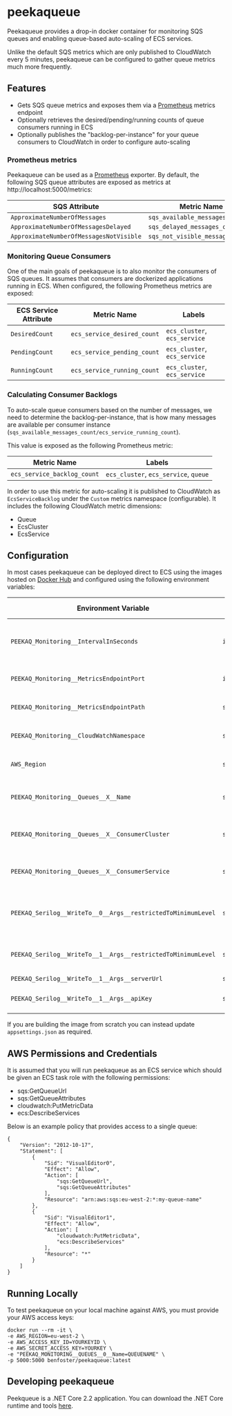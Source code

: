 # peekaqueue

Peekaqueue provides a drop-in docker container for monitoring SQS queues and enabling queue-based auto-scaling of ECS services.

Unlike the default SQS metrics which are only published to CloudWatch every 5 minutes, peekaqueue can be configured to gather queue metrics much more frequently.

## Features

- Gets SQS queue metrics and exposes them via a [Prometheus](https://prometheus.io/) metrics endpoint
- Optionally retrieves the desired/pending/running counts of queue consumers running in ECS
- Optionally publishes the "backlog-per-instance" for your queue consumers to CloudWatch in order to configure auto-scaling

### Prometheus metrics

Peekaqueue can be used as a [Prometheus](https://prometheus.io/) exporter. By default, the following SQS queue attributes are exposed as metrics at http://localhost:5000/metrics:

| SQS Attribute                           | Metric Name                      | Labels  |
|-----------------------------------------|----------------------------------|---------|
| `ApproximateNumberOfMessages`           | `sqs_available_messages_count`   | `queue` |
| `ApproximateNumberOfMessagesDelayed`    | `sqs_delayed_messages_count`     | `queue` |
| `ApproximateNumberOfMessagesNotVisible` | `sqs_not_visible_messages_count` | `queue` |

### Monitoring Queue Consumers

One of the main goals of peekaqueue is to also monitor the consumers of SQS queues. It assumes that consumers are dockerized applications running in ECS. When configured, the following Prometheus metrics are exposed:

| ECS Service Attribute | Metric Name                 | Labels                       |
|-----------------------|-----------------------------|------------------------------|
| `DesiredCount`        | `ecs_service_desired_count` | `ecs_cluster`, `ecs_service` |
| `PendingCount`        | `ecs_service_pending_count` | `ecs_cluster`, `ecs_service` |
| `RunningCount`        | `ecs_service_running_count` | `ecs_cluster`, `ecs_service` |

### Calculating Consumer Backlogs

To auto-scale queue consumers based on the number of messages, we need to determine the backlog-per-instance, that is how many messages are available per consumer instance (`sqs_available_messages_count/ecs_service_running_count`).

This value is exposed as the following Prometheus metric:

| Metric Name                 | Labels                                |
|-----------------------------|---------------------------------------|
| `ecs_service_backlog_count` | `ecs_cluster`, `ecs_service`, `queue` |

In order to use this metric for auto-scaling it is published to CloudWatch as `EcsServiceBacklog` under the `Custom` metrics namespace (configurable). It includes the following CloudWatch metric dimensions:

- Queue
- EcsCluster
- EcsService

## Configuration

In most cases peekaqueue can be deployed direct to ECS using the images hosted on [Docker Hub](https://hub.docker.com/r/benfoster/peekaqueue) and configured using the following environment variables:

| Environment Variable                                         | Data Type | Default Value           | Description                                                                                               |
|--------------------------------------------------------------|-----------|-------------------------|-----------------------------------------------------------------------------------------------------------|
| `PEEKAQ_Monitoring__IntervalInSeconds`                       | `int`     | `15`                    | The interval in seconds in which peekaqueue will collect stats about your queues and consumers            |
| `PEEKAQ_Monitoring__MetricsEndpointPort`                     | `int`     | `5000`                  | The port that the prometheus metrics will run on                                                          |
| `PEEKAQ_Monitoring__MetricsEndpointPath`                     | `string`  | `metrics/`              | The path of the metrics endpoint. Must end in a trailing `/`                                              |
| `PEEKAQ_Monitoring__CloudWatchNamespace`                     | `string`  | `Custom`                | The CloudWatch namespace for publishing metrics to                                                        |
| `AWS_Region`                                                 | `string`  |                         | The AWS region in which your resources reside e.g. `eu-west-2`                                            |
| `PEEKAQ_Monitoring__Queues__X__Name`                         | `string`  |                         | The name of the queue you wish to monitor. `X` is the 0-based array indexer of the queues.                |
| `PEEKAQ_Monitoring__Queues__X__ConsumerCluster`              | `string`  |                         | The name of the ECS cluster in which your queue consumer resides                                          |
| `PEEKAQ_Monitoring__Queues__X__ConsumerService`              | `string`  |                         | The name of the ECS service in which your queue consumer resides                                          |
| `PEEKAQ_Serilog__WriteTo__0__Args__restrictedToMinimumLevel` | `string`  | `Information`           | Configures the console logging level. It it recommended to set this to `Error` when running in production |
| `PEEKAQ_Serilog__WriteTo__1__Args__restrictedToMinimumLevel` | `string`  | `Information`           | If using [Seq](https://datalust.co/seq logging), configures the Seq logging level                         |
| `PEEKAQ_Serilog__WriteTo__1__Args__serverUrl`                | `string`  | `http://localhost:5341` | The Seq server URL                                                                                        |
| `PEEKAQ_Serilog__WriteTo__1__Args__apiKey`                   | `string`  |                         | API key for authenticating with Seq                                                                       |

If you are building the image from scratch you can instead update `appsettings.json` as required.

## AWS Permissions and Credentials

It is assumed that you will run peekaqueue as an ECS service which should be given an ECS task role with the following permissions:

- sqs:GetQueueUrl
- sqs:GetQueueAttributes
- cloudwatch:PutMetricData
- ecs:DescribeServices

Below is an example policy that provides access to a single queue:

```
{
    "Version": "2012-10-17",
    "Statement": [
        {
            "Sid": "VisualEditor0",
            "Effect": "Allow",
            "Action": [
                "sqs:GetQueueUrl",
                "sqs:GetQueueAttributes"
            ],
            "Resource": "arn:aws:sqs:eu-west-2:*:my-queue-name"
        },
        {
            "Sid": "VisualEditor1",
            "Effect": "Allow",
            "Action": [
                "cloudwatch:PutMetricData",
                "ecs:DescribeServices"
            ],
            "Resource": "*"
        }
    ]
}
```

## Running Locally

To test peekaqueue on your local machine against AWS, you must provide your AWS access keys:

```
docker run --rm -it \
-e AWS_REGION=eu-west-2 \
-e AWS_ACCESS_KEY_ID=YOURKEYID \
-e AWS_SECRET_ACCESS_KEY=YOURKEY \
-e "PEEKAQ_MONITORING__QUEUES__0__Name=QUEUENAME" \
-p 5000:5000 benfoster/peekaqueue:latest
```

## Developing peekaqueue

Peekqueue is a .NET Core 2.2 application. You can download the .NET Core runtime and tools [here](http://dot.net).